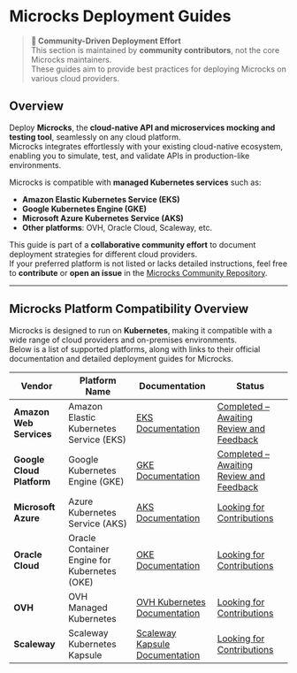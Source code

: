 # Microcks Deployment Guides  

> **🚀 Community-Driven Deployment Effort**  
> This section is maintained by **community contributors**, not the core Microcks maintainers.  
> These guides aim to provide best practices for deploying Microcks on various cloud providers.  

## Overview  

Deploy **Microcks**, the **cloud-native API and microservices mocking and testing tool**, seamlessly on any cloud platform.  
Microcks integrates effortlessly with your existing cloud-native ecosystem, enabling you to simulate, test, and validate APIs in production-like environments.  

Microcks is compatible with **managed Kubernetes services** such as:  

- **Amazon Elastic Kubernetes Service (EKS)**  
- **Google Kubernetes Engine (GKE)**  
- **Microsoft Azure Kubernetes Service (AKS)**  
- **Other platforms**: OVH, Oracle Cloud, Scaleway, etc.  

This guide is part of a **collaborative community effort** to document deployment strategies for different cloud providers.  
If your preferred platform is not listed or lacks detailed instructions, feel free to **contribute** or **open an issue** in the [Microcks Community Repository](https://github.com/microcks/community).  

---

## Microcks Platform Compatibility Overview  

Microcks is designed to run on **Kubernetes**, making it compatible with a wide range of cloud providers and on-premises environments.  
Below is a list of supported platforms, along with links to their official documentation and detailed deployment guides for Microcks.  

| Vendor                     | Platform Name                          | Documentation                                                                                     | Status                                   |
|----------------------------|----------------------------------------|--------------------------------------------------------------------------------------------------|------------------------------------------|
| **Amazon Web Services**    | Amazon Elastic Kubernetes Service (EKS) | [EKS Documentation](https://docs.aws.amazon.com/eks/latest/userguide/getting-started.html)       | [Completed – Awaiting Review and Feedback](https://github.com/microcks/community/tree/main/install/aws)   |
| **Google Cloud Platform**  | Google Kubernetes Engine (GKE)          | [GKE Documentation](https://cloud.google.com/kubernetes-engine/docs/quickstart)                  | [Completed – Awaiting Review and Feedback](https://github.com/microcks/community/tree/main/install/gcp)   |
| **Microsoft Azure**        | Azure Kubernetes Service (AKS)          | [AKS Documentation](https://learn.microsoft.com/en-us/azure/aks/)                                | [Looking for Contributions](https://github.com/microcks/community/tree/main/install/azure)            |
| **Oracle Cloud**           | Oracle Container Engine for Kubernetes (OKE) | [OKE Documentation](https://docs.oracle.com/en-us/iaas/Content/ContEng/Concepts/contengoverview.htm) | [Looking for Contributions](https://github.com/microcks/community/tree/main/install/oracle)              |
| **OVH**                    | OVH Managed Kubernetes                  | [OVH Kubernetes Documentation](https://docs.ovh.com/gb/en/kubernetes/)                           | [Looking for Contributions](https://github.com/microcks/community/tree/main/install/ovh)                 |
| **Scaleway**               | Scaleway Kubernetes Kapsule             | [Scaleway Kapsule Documentation](https://www.scaleway.com/en/docs/containers/kapsule/)           | [Looking for Contributions](https://github.com/microcks/community/tree/main/install/scaleway)            |
